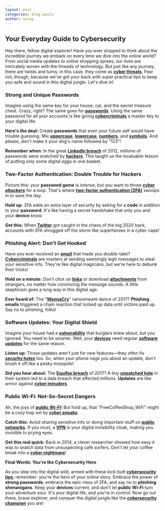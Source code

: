 ```yaml
---
layout: post
categories: blog posts
author: ouray
---
```

## Your Everyday Guide to Cybersecurity
Hey there, fellow digital explorer! Have you ever stopped to think about the incredible journey we embark on every time we dive into the online world? From social media updates to online shopping sprees, our lives are intricately woven with the threads of technology. But just like any journey, there are twists and turns; in this case, they come as **[cyber threats](https://en.wikipedia.org/wiki/Cyber_threat)**. Fear not, though, because we've got your back with super practical tips to keep you safe and sound in this digital jungle. Let's dive in!

### Strong and Unique Passwords

Imagine using the same key for your house, car, and the secret treasure chest. Crazy, right? The same goes for **[passwords](https://en.wikipedia.org/wiki/Password)**. Using the same password for all your accounts is like giving **[cybercriminals](https://en.wikipedia.org/wiki/Cybercrime)** a master key to your digital life.

**Here's the deal:** Create **passwords** that even your future self would have trouble guessing. Mix **[uppercase](https://en.wikipedia.org/wiki/Letter_case)**, **[lowercase](https://en.wikipedia.org/wiki/Letter_case)**, **[numbers](https://en.wikipedia.org/wiki/Number)**, and **[symbols](https://en.wikipedia.org/wiki/Special_character)**. And please, don't make it your dog's name followed by "123"!

**Remember when:** In the great **[LinkedIn breach](https://en.wikipedia.org/wiki/2012_LinkedIn_hack)** of 2012, millions of passwords were snatched by **[hackers](https://en.wikipedia.org/wiki/Hacker)**. This taught us the invaluable lesson of putting only some digital eggs in one basket.

### Two-Factor Authentication: Double Trouble for Hackers

Picture this: your **password game** is intense, but you want to throw **[cyber attackers](https://en.wikipedia.org/wiki/Cyberattack)** for a loop. That's where **[two-factor authentication (2FA)](https://en.wikipedia.org/wiki/Multi-factor_authentication)** swoops in to save the day.

**Hold up:** 2FA adds an extra layer of security by asking for a **code** in addition to your **password**. It's like having a secret handshake that only you and your **device** know.

**Get this:** When **[Twitter](https://en.wikipedia.org/wiki/Twitter)** got caught in the chaos of the big 2020 hack, accounts with 2FA shrugged off the storm like superheroes in a cyber cape!

### Phishing Alert: Don't Get Hooked

Have you ever received an **[email](https://en.wikipedia.org/wiki/Email)** that made you double-take? **[Cybercriminals](https://en.wikipedia.org/wiki/Cybercrime)** are masters at sending seemingly legit messages to steal your sensitive info. They're like digital magicians, but we're here to debunk their tricks!

**Hold on a minute:** Don't click on **[links](https://en.wikipedia.org/wiki/Hyperlink)** or download **[attachments](https://en.wikipedia.org/wiki/Email_attachment)** from strangers, no matter how convincing the message sounds. A little skepticism goes a long way in this digital age.

**Ever heard of:** The "**[WannaCry](https://en.wikipedia.org/wiki/WannaCry_ransomware_attack)**" ransomware dance of 2017? **Phishing emails** triggered a chain reaction that locked up data until victims paid up. Say no to phishing, folks!

### Software Updates: Your Digital Shield

Imagine your house had a **[vulnerability](https://en.wikipedia.org/wiki/Security_vulnerability)** that burglars knew about, but you ignored. You need to be smarter. Well, your **[devices](https://en.wikipedia.org/wiki/Mobile_device)** need regular **[software updates](https://en.wikipedia.org/wiki/Software_update)** for the same reason.

**Listen up:** Those updates aren't just for new features—they often fix **[security holes](https://en.wikipedia.org/wiki/Security_bug)** too. So, when your phone nags you about an update, don't brush it off like a pesky mosquito!

**Did you hear about:** The **[Equifax breach](https://en.wikipedia.org/wiki/Equifax)** of 2017? A tiny **[unpatched hole](https://en.wikipedia.org/wiki/Software_patch)** in their system led to a data breach that affected millions. **Updates** are like armor against **[cyber intruders](https://en.wikipedia.org/wiki/Cyber_infiltration)**.

### Public Wi-Fi: Not-So-Secret Dangers

Ah, the joys of **[public Wi-Fi](https://en.wikipedia.org/wiki/Public_Wi-Fi)**! But hold up, that "FreeCoffeeShop_WiFi" might be a cozy trap set by **[cyber sneaks](https://en.wikipedia.org/wiki/Hacker)**.

**Catch this:** Avoid sharing sensitive info or doing important stuff on **[public networks](https://en.wikipedia.org/wiki/Public_network)**. If you must, a **[VPN](https://en.wikipedia.org/wiki/Virtual_private_network)** is your digital invisibility cloak, making you invisible to prying eyes.

**Get this real quick:** Back in 2014, a clever researcher showed how easy it was to snatch data from unsuspecting café surfers. Don't let your coffee break into a **[cyber nightmare](https://en.wikipedia.org/wiki/Cybercrime)**!

**Final Words: You're the Cybersecurity Hero**

As you step into the digital wild, armed with these kick-butt **[cybersecurity tips](https://en.wikipedia.org/wiki/Computer_security)**, remember: you're the hero of your online story. Embrace the power of **strong passwords**, embrace the epic-ness of 2FA, and say no to **phishing shenanigans**. Keep your **devices** current, and don't let **public Wi-Fi** turn your adventure sour. It's your digital life, and you're in control. Now go out there, brave explorer, and conquer the digital jungle like the **[cybersecurity champion](https://en.wikipedia.org/wiki/Computer_security)** you are!
